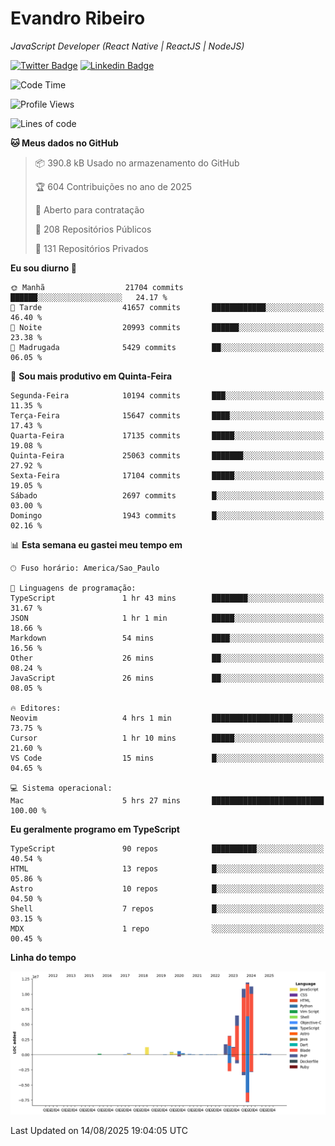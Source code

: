 # Evandro **Ribeiro**

*JavaScript Developer (React Native | ReactJS | NodeJS)*

[![Twitter Badge](https://img.shields.io/badge/-@ribeiroevandro-201B2D?style=flat-square&labelColor=201B2D&logo=twitter&logoColor=white&link=https://twitter.com/ribeiroevandro)](https://twitter.com/ribeiroevandro) 
[![Linkedin Badge](https://img.shields.io/badge/-Evandro%20Ribeiro-201B2D?style=flat-square&logo=Linkedin&logoColor=white&link=https://www.linkedin.com/in/ribeiroevandro)](https://www.linkedin.com/in/ribeiroevandro) 


<!--START_SECTION:waka-->
![Code Time](http://img.shields.io/badge/Code%20Time-4%2C613%20hrs%2057%20mins-blue)

![Profile Views](http://img.shields.io/badge/Visualizac%C3%B5es%20do%20perfil-0-blue)

![Lines of code](https://img.shields.io/badge/Desde%20o%20Hello%20World%20eu%20escrevi-50.2%20million%20linhas%20de%20c%C3%B3digo-blue)

**🐱 Meus dados no GitHub** 

> 📦 390.8 kB Usado no armazenamento do GitHub 
 > 
> 🏆 604 Contribuições no ano de 2025
 > 
> 💼 Aberto para contratação
 > 
> 📜 208 Repositórios Públicos 
 > 
> 🔑 131 Repositórios Privados 
 > 
**Eu sou diurno 🐤** 

```text
🌞 Manhã                  21704 commits       ██████░░░░░░░░░░░░░░░░░░░   24.17 % 
🌆 Tarde                  41657 commits       ████████████░░░░░░░░░░░░░   46.40 % 
🌃 Noite                  20993 commits       ██████░░░░░░░░░░░░░░░░░░░   23.38 % 
🌙 Madrugada              5429 commits        ██░░░░░░░░░░░░░░░░░░░░░░░   06.05 % 
```
📅 **Sou mais produtivo em Quinta-Feira** 

```text
Segunda-Feira            10194 commits       ███░░░░░░░░░░░░░░░░░░░░░░   11.35 % 
Terça-Feira              15647 commits       ████░░░░░░░░░░░░░░░░░░░░░   17.43 % 
Quarta-Feira             17135 commits       █████░░░░░░░░░░░░░░░░░░░░   19.08 % 
Quinta-Feira             25063 commits       ███████░░░░░░░░░░░░░░░░░░   27.92 % 
Sexta-Feira              17104 commits       █████░░░░░░░░░░░░░░░░░░░░   19.05 % 
Sábado                   2697 commits        █░░░░░░░░░░░░░░░░░░░░░░░░   03.00 % 
Domingo                  1943 commits        █░░░░░░░░░░░░░░░░░░░░░░░░   02.16 % 
```


📊 **Esta semana eu gastei meu tempo em** 

```text
🕑︎ Fuso horário: America/Sao_Paulo

💬 Linguagens de programação: 
TypeScript               1 hr 43 mins        ████████░░░░░░░░░░░░░░░░░   31.67 % 
JSON                     1 hr 1 min          █████░░░░░░░░░░░░░░░░░░░░   18.66 % 
Markdown                 54 mins             ████░░░░░░░░░░░░░░░░░░░░░   16.56 % 
Other                    26 mins             ██░░░░░░░░░░░░░░░░░░░░░░░   08.24 % 
JavaScript               26 mins             ██░░░░░░░░░░░░░░░░░░░░░░░   08.05 % 

🔥 Editores: 
Neovim                   4 hrs 1 min         ██████████████████░░░░░░░   73.75 % 
Cursor                   1 hr 10 mins        █████░░░░░░░░░░░░░░░░░░░░   21.60 % 
VS Code                  15 mins             █░░░░░░░░░░░░░░░░░░░░░░░░   04.65 % 

💻 Sistema operacional: 
Mac                      5 hrs 27 mins       █████████████████████████   100.00 % 
```

**Eu geralmente programo em TypeScript** 

```text
TypeScript               90 repos            ██████████░░░░░░░░░░░░░░░   40.54 % 
HTML                     13 repos            █░░░░░░░░░░░░░░░░░░░░░░░░   05.86 % 
Astro                    10 repos            █░░░░░░░░░░░░░░░░░░░░░░░░   04.50 % 
Shell                    7 repos             █░░░░░░░░░░░░░░░░░░░░░░░░   03.15 % 
MDX                      1 repo              ░░░░░░░░░░░░░░░░░░░░░░░░░   00.45 % 
```



**Linha do tempo**

![Lines of Code chart](https://raw.githubusercontent.com/ribeiroevandro/ribeiroevandro/main/assets/bar_graph.png)


 Last Updated on 14/08/2025 19:04:05 UTC
<!--END_SECTION:waka-->
